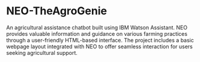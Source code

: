 # NEO-TheAgroGenie
An agricultural assistance chatbot built using IBM Watson Assistant. NEO provides valuable information and guidance on various farming practices through a user-friendly HTML-based interface. The project includes a basic webpage layout integrated with NEO to offer seamless interaction for users seeking agricultural support.
